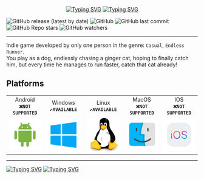 <p align="center">
  <a href="https://git.io/typing-svg"><img src="https://readme-typing-svg.demolab.com?font=Slackey&size=80&duration=1500&pause=1000&color=FFFFFF&center=true&vCenter=true&repeat=false&width=700&height=100&lines=Dog+Jumper" alt="Typing SVG" /></a>
  <a href="https://git.io/typing-svg"><img src="https://readme-typing-svg.demolab.com?font=Slackey&duration=5000&pause=1000&color=A4A4A4FF&center=true&repeat=false&width=500&lines=Catch+that+cat+already!" alt="Typing SVG" /></a>
</p>

![GitHub release (latest by date)](https://img.shields.io/github/release/linkoffee/DogJumper?style=for-the-badge&color=FFFFFF)
![GitHub](https://img.shields.io/github/license/linkoffee/DogJumper?style=for-the-badge&color=FFFFFF)
![GitHub last commit](https://img.shields.io/github/last-commit/linkoffee/DogJumper?style=for-the-badge&color=FFFFFF)
![GitHub Repo stars](https://img.shields.io/github/stars/linkoffee/DogJumper?style=for-the-badge&color=FFFFFF)
![GitHub watchers](https://img.shields.io/github/watchers/linkoffee/DogJumper?style=for-the-badge&color=FFFFFF)

---

Indie game developed by only one person in the genre: `Casual`, `Endless Runner`.\
You play as a dog, endlessly chasing a ginger cat, hoping to finally catch him, but every time he manages to run faster, catch that cat already!

## Platforms
<table>
  <tr>
    <td align="center">Android<br><code><b>❌NOT SUPPORTED</b></code></td>
    <td align="center">Windows<br><code><b>✔️AVAILABLE</b></code></td>
    <td align="center">Linux<br><code><b>✔️AVAILABLE</b></code></td>
    <td align="center">MacOS<br><code><b>❌NOT SUPPORTED</b></code></td>
    <td align="center">IOS<br><code><b>❌NOT SUPPORTED</b></code></td>
  </tr>
  <tr>
    <td align="center"><img src="Docs/Svgs/android_logo.svg" alt="Android_Logo"></td>
    <td align="center"><img src="Docs/Svgs/windows_logo.svg" alt="Windows_Logo"></td>
    <td align="center"><img src="Docs/Svgs/linux_logo.svg" alt="Linux_Logo"></td>
    <td align="center"><img src="Docs/Svgs/macos_logo.svg" alt="macOS_Logo"></td>
    <td align="center"><img src="Docs/Svgs/ios_logo.svg" alt="IOS_Logo"></td>
  </tr>
</table>

---

[![Typing SVG](https://readme-typing-svg.demolab.com?font=Slackey&duration=1500&pause=1000&color=FFFFFF&vCenter=true&repeat=false&width=100&height=30&lines=Author%3A)](https://github.com/linkoffee)
[![Typing SVG](https://readme-typing-svg.demolab.com?font=Slackey&duration=1500&pause=1000&color=A4A4A4FF&vCenter=true&repeat=false&width=250&height=30&lines=Mikhail+Kopochinskiy)](https://github.com/linkoffee)
